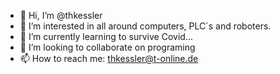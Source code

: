 - 👋 Hi, I’m @thkessler
- 👀 I’m interested in all around computers, PLC´s and roboters.
- 🌱 I’m currently learning to survive Covid...
- 💞️ I’m looking to collaborate on programing
- 📫 How to reach me: thkessler@t-online.de

<!---
thkessler/thkessler is a ✨ special ✨ repository because its `README.md` (this file) appears on your GitHub profile.
You can click the Preview link to take a look at your changes.
--->
